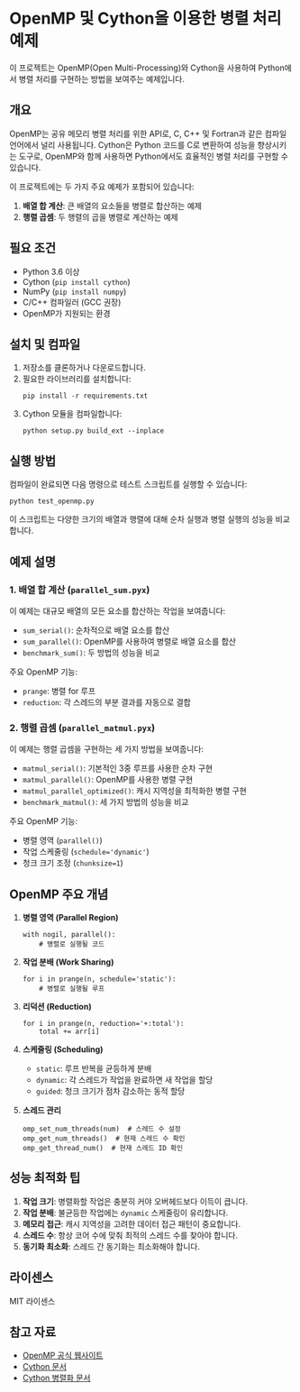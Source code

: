 # OpenMP 및 Cython을 이용한 병렬 처리 예제

이 프로젝트는 OpenMP(Open Multi-Processing)와 Cython을 사용하여 Python에서 병렬 처리를 구현하는 방법을 보여주는 예제입니다.

## 개요

OpenMP는 공유 메모리 병렬 처리를 위한 API로, C, C++ 및 Fortran과 같은 컴파일 언어에서 널리 사용됩니다. Cython은 Python 코드를 C로 변환하여 성능을 향상시키는 도구로, OpenMP와 함께 사용하면 Python에서도 효율적인 병렬 처리를 구현할 수 있습니다.

이 프로젝트에는 두 가지 주요 예제가 포함되어 있습니다:

1. **배열 합 계산**: 큰 배열의 요소들을 병렬로 합산하는 예제
2. **행렬 곱셈**: 두 행렬의 곱을 병렬로 계산하는 예제

## 필요 조건

- Python 3.6 이상
- Cython (`pip install cython`)
- NumPy (`pip install numpy`)
- C/C++ 컴파일러 (GCC 권장)
- OpenMP가 지원되는 환경

## 설치 및 컴파일

1. 저장소를 클론하거나 다운로드합니다.
2. 필요한 라이브러리를 설치합니다:
   ```
   pip install -r requirements.txt
   ```
3. Cython 모듈을 컴파일합니다:
   ```
   python setup.py build_ext --inplace
   ```

## 실행 방법

컴파일이 완료되면 다음 명령으로 테스트 스크립트를 실행할 수 있습니다:

```
python test_openmp.py
```

이 스크립트는 다양한 크기의 배열과 행렬에 대해 순차 실행과 병렬 실행의 성능을 비교합니다.

## 예제 설명

### 1. 배열 합 계산 (`parallel_sum.pyx`)

이 예제는 대규모 배열의 모든 요소를 합산하는 작업을 보여줍니다:

- `sum_serial()`: 순차적으로 배열 요소를 합산
- `sum_parallel()`: OpenMP를 사용하여 병렬로 배열 요소를 합산
- `benchmark_sum()`: 두 방법의 성능을 비교

주요 OpenMP 기능:

- `prange`: 병렬 for 루프
- `reduction`: 각 스레드의 부분 결과를 자동으로 결합

### 2. 행렬 곱셈 (`parallel_matmul.pyx`)

이 예제는 행렬 곱셈을 구현하는 세 가지 방법을 보여줍니다:

- `matmul_serial()`: 기본적인 3중 루프를 사용한 순차 구현
- `matmul_parallel()`: OpenMP를 사용한 병렬 구현
- `matmul_parallel_optimized()`: 캐시 지역성을 최적화한 병렬 구현
- `benchmark_matmul()`: 세 가지 방법의 성능을 비교

주요 OpenMP 기능:

- 병렬 영역 (`parallel()`)
- 작업 스케줄링 (`schedule='dynamic'`)
- 청크 크기 조정 (`chunksize=1`)

## OpenMP 주요 개념

1. **병렬 영역 (Parallel Region)**

   ```cython
   with nogil, parallel():
       # 병렬로 실행될 코드
   ```

2. **작업 분배 (Work Sharing)**

   ```cython
   for i in prange(n, schedule='static'):
       # 병렬로 실행될 루프
   ```

3. **리덕션 (Reduction)**

   ```cython
   for i in prange(n, reduction='+:total'):
       total += arr[i]
   ```

4. **스케줄링 (Scheduling)**

   - `static`: 루프 반복을 균등하게 분배
   - `dynamic`: 각 스레드가 작업을 완료하면 새 작업을 할당
   - `guided`: 청크 크기가 점차 감소하는 동적 할당

5. **스레드 관리**
   ```cython
   omp_set_num_threads(num)  # 스레드 수 설정
   omp_get_num_threads()  # 현재 스레드 수 확인
   omp_get_thread_num()  # 현재 스레드 ID 확인
   ```

## 성능 최적화 팁

1. **작업 크기**: 병렬화할 작업은 충분히 커야 오버헤드보다 이득이 큽니다.
2. **작업 분배**: 불균등한 작업에는 `dynamic` 스케줄링이 유리합니다.
3. **메모리 접근**: 캐시 지역성을 고려한 데이터 접근 패턴이 중요합니다.
4. **스레드 수**: 항상 코어 수에 맞춰 최적의 스레드 수를 찾아야 합니다.
5. **동기화 최소화**: 스레드 간 동기화는 최소화해야 합니다.

## 라이센스

MIT 라이센스

## 참고 자료

- [OpenMP 공식 웹사이트](https://www.openmp.org/)
- [Cython 문서](https://cython.readthedocs.io/)
- [Cython 병렬화 문서](https://cython.readthedocs.io/en/latest/src/userguide/parallelism.html)
